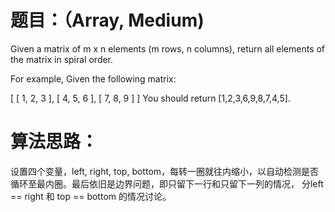 # 题目：（Array, Medium)
Given a matrix of m x n elements (m rows, n columns), return all elements of the matrix in spiral order.

For example,
Given the following matrix:

[
 [ 1, 2, 3 ],
 [ 4, 5, 6 ],
 [ 7, 8, 9 ]
]
You should return [1,2,3,6,9,8,7,4,5].

# 算法思路：
  设置四个变量，left, right, top, bottom，每转一圈就往内缩小，以自动检测是否循环至最内圈。最后依旧是边界问题，即只留下一行和只留下一列的情况，
分left == right 和 top == bottom 的情况讨论。
